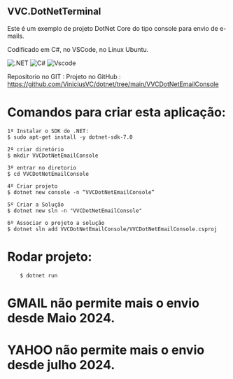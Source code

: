 ## VVC.DotNetTerminal 

Este é um exemplo de projeto DotNet Core do tipo console para envio de e-mails.

Codificado em C#, no VSCode, no Linux Ubuntu.

![.NET](https://img.shields.io/badge/.NET-5C2D91?style=for-the-badge&logo=.net&logoColor=white)
![C#](https://img.shields.io/badge/c%23-%23239120.svg?style=for-the-badge&logo=csharp&logoColor=white)
![Vscode](https://img.shields.io/badge/Vscode-007ACC?style=for-the-badge&logo=visual-studio-code&logoColor=white)

Repositorio no GIT :
Projeto no GitHub : https://github.com/ViniciusVC/dotnet/tree/main/VVCDotNetEmailConsole

# Comandos para criar esta aplicação:
```
1º Instalar o SDK do .NET:
$ sudo apt-get install -y dotnet-sdk-7.0

2º criar diretório
$ mkdir VVCDotNetEmailConsole

3º entrar no diretorio
$ cd VVCDotNetEmailConsole

4º Criar projeto
$ dotnet new console -n “VVCDotNetEmailConsole”

5º Criar a Solução
$ dotnet new sln -n "VVCDotNetEmailConsole" 

6º Associar o projeto a solução
$ dotnet sln add VVCDotNetEmailConsole/VVCDotNetEmailConsole.csproj

```
# Rodar projeto:
```
    $ dotnet run
```

# GMAIL não permite mais o envio desde Maio 2024. 

# YAHOO não permite mais o envio desde julho 2024.
